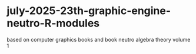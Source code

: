 # july-2025-23th-graphic-engine-neutro-R-modules
based on computer graphics books and book neutro algebra theory volume 1
